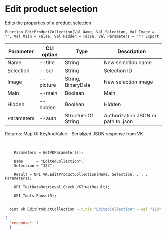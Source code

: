 ﻿---
sidebar_position: 4
---

# Edit product selection
 Edits the properties of a product selection



`Function EditProductCollection(Val Name, Val Selection, Val Image = "", Val Main = False, Val Hidden = False, Val Parameters = "") Export`

  | Parameter | CLI option | Type | Description |
  |-|-|-|-|
  | Name | --title | String | New selection name |
  | Selection | --sel | String | Selection ID |
  | Image | --picture | String, BinaryData | New selection image |
  | Main | --main | Boolean | Main |
  | Hidden | --hidden | Boolean | Hidden |
  | Parameters | --auth | Structure Of String | Authorization JSON or path to .json |

  
  Returns:  Map Of KeyAndValue - Serialized JSON response from VK

<br/>




```bsl title="Code example"
    Parameters = GetVKParameters();

    Name      = "EditedCollection";
    Selection = "123";

    Result = OPI_VK.EditProductCollection(Name, Selection, , , , Parameters);

    OPI_TestDataRetrieval.Check_VKTrue(Result);

    OPI_Tools.Pause(5);
```



```sh title="CLI command example"
    
  oint vk EditProductCollection --title "EditedCollection" --sel "125" --picture %picture% --main %main% --hidden %hidden% --auth "GetVKParameters()"

```

```json title="Result"
{
  "response": 1
  }
```
